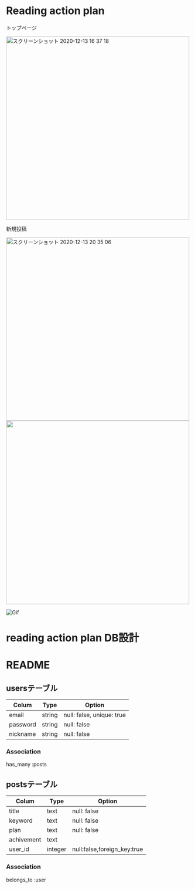 # Reading action plan
トップページ

<img width="500" alt="スクリーンショット 2020-12-13 16 37 18" src="https://user-images.githubusercontent.com/66189601/102006536-3c719500-3d65-11eb-99ce-4b0eb7b73556.png">

新規投稿

<img width="500" alt="スクリーンショット 2020-12-13 20 35 06" src="https://user-images.githubusercontent.com/66189601/102011376-f62d2d80-3d86-11eb-92ad-076985764ff0.png">

<img width="500" src=018559e82b9722b0ff4f6d5f5ef04974.mp4>



![Gif](https://github.com/kotaro-imao/reading_ap.wiki.git)




# reading action plan DB設計
# README

## usersテーブル
|Colum|Type|Option|
|-----|----|------|
|email|string|null: false, unique: true|
|password|string|null: false|
|nickname|string|null: false|

### Association
has_many :posts

## postsテーブル
|Colum|Type|Option|
|-----|----|------|
|title|text|null: false|
|keyword|text|null: false|
|plan|text|null: false|
|achivement|text||
|user_id|integer|null:false,foreign_key:true|


### Association
belongs_to :user

<!-- This README would normally document whatever steps are necessary to get the
application up and running.

Things you may want to cover:

* Ruby version

* System dependencies

* Configuration

* Database creation

* Database initialization

* How to run the test suite

* Services (job queues, cache servers, search engines, etc.)

* Deployment instructions

* ... -->
